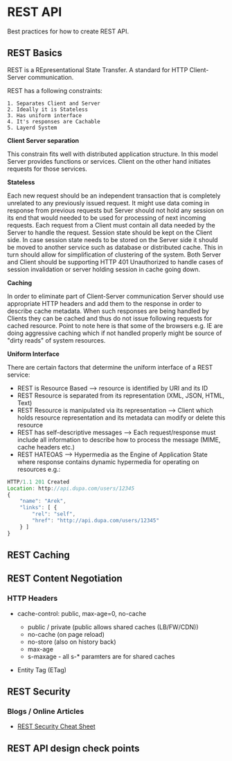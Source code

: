 # REST API

Best practices for how to create REST API.

## REST Basics

REST is a REpresentational State Transfer. A standard for HTTP Client-Server communication.

REST has a following constraints:
    
    1. Separates Client and Server
    2. Ideally it is Stateless
    3. Has uniform interface
    4. It's responses are Cachable
    5. Layerd System
    
**Client Server separation**

This constrain fits well with distributed application structure. In this model Server provides
functions or services. Client on the other hand initiates requests for those services.

**Stateless** 

Each new request should be an independent transaction that is completely unrelated to any previously
issued request. It might use data coming in response from previous requests but Server should not hold
any session on its end that would needed to be used for processing of next incoming requests.
Each request from a Client must contain all data needed by the Server to handle the request.
Session state should be kept on the Client side.
In case session state needs to be stored on the Server side it should be moved to another service such
as database or distributed cache. This in turn should allow for simplification of clustering of the system.
Both Server and Client should be supporting HTTP 401 Unauthorized to handle cases of session invalidation
or server holding session in cache going down.

**Caching**

In order to eliminate part of Client-Server communication Server should use appropriate HTTP headers
and add them to the response in order to describe cache metadata. When such responses are being handled
by Clients they can be cached and thus do not issue following requests for cached resource.
Point to note here is that some of the browsers e.g. IE are doing aggressive caching which if not
handled properly might be source of "dirty reads" of system resources.

**Uniform Interface**

There are certain factors that determine the uniform interface of a REST service:
* REST is Resource Based --> resource is identified by URI and its ID
* REST Resource is separated from its representation (XML, JSON, HTML, Text)
* REST Resource is manipulated via its representation --> Client which holds resource representation
and its metadata can modify or delete this resource
* REST has self-descriptive messages --> Each request/response must include all information to describe how to process
the message (MIME, cache headers etc.)
* REST HATEOAS --> Hypermedia as the Engine of Application State where response contains dynamic hypermedia for operating
on resources e.g.:
```js
HTTP/1.1 201 Created
Location: http://api.dupa.com/users/12345
{
    "name": "Arek",
    "links": [ {
        "rel": "self",
        "href": "http://api.dupa.com/users/12345"
    } ]
}
```

## REST Caching

## REST Content Negotiation

### HTTP Headers
* cache-control: public, max-age=0, no-cache
    * public / private (public allows shared caches (LB/FW/CDN))
    * no-cache (on page reload)
    * no-store (also on history back)
    * max-age
    * s-maxage - all s-* paramters are for shared caches
    
* Entity Tag (ETag)

## REST Security

### Blogs / Online Articles
* [REST Security Cheat Sheet](https://owasp.org/www-project-cheat-sheets/cheatsheets/REST_Security_Cheat_Sheet.html)

## REST API design check points
